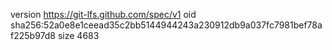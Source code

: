 version https://git-lfs.github.com/spec/v1
oid sha256:52a0e8e1ceead35c2bb5144944243a230912db9a037fc7981bef78af225b97d8
size 4683
